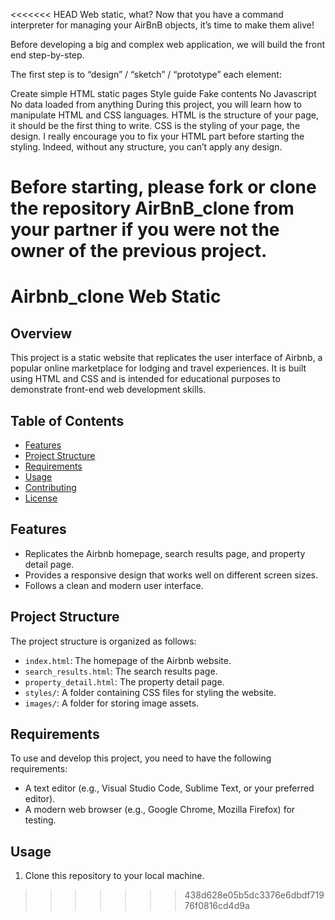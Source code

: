 <<<<<<< HEAD
Web static, what?
Now that you have a command interpreter for managing your AirBnB objects, it’s time to make them alive!

Before developing a big and complex web application, we will build the front end step-by-step.

The first step is to “design” / “sketch” / “prototype” each element:

Create simple HTML static pages
Style guide
Fake contents
No Javascript
No data loaded from anything
During this project, you will learn how to manipulate HTML and CSS languages. HTML is the structure of your page, it should be the first thing to write. CSS is the styling of your page, the design. I really encourage you to fix your HTML part before starting the styling. Indeed, without any structure, you can’t apply any design.

Before starting, please fork or clone the repository AirBnB_clone from your partner if you were not the owner of the previous project.
=======
# Airbnb_clone Web Static

## Overview

This project is a static website that replicates the user interface of Airbnb, a popular online marketplace for lodging and travel experiences. It is built using HTML and CSS and is intended for educational purposes to demonstrate front-end web development skills.

## Table of Contents

- [Features](#features)
- [Project Structure](#project-structure)
- [Requirements](#requirements)
- [Usage](#usage)
- [Contributing](#contributing)
- [License](#license)

## Features

- Replicates the Airbnb homepage, search results page, and property detail page.
- Provides a responsive design that works well on different screen sizes.
- Follows a clean and modern user interface.

## Project Structure

The project structure is organized as follows:

- `index.html`: The homepage of the Airbnb website.
- `search_results.html`: The search results page.
- `property_detail.html`: The property detail page.
- `styles/`: A folder containing CSS files for styling the website.
- `images/`: A folder for storing image assets.

## Requirements

To use and develop this project, you need to have the following requirements:

- A text editor (e.g., Visual Studio Code, Sublime Text, or your preferred editor).
- A modern web browser (e.g., Google Chrome, Mozilla Firefox) for testing.

## Usage

1. Clone this repository to your local machine.
>>>>>>> 438d628e05b5dc3376e6dbdf71976f0816cd4d9a
